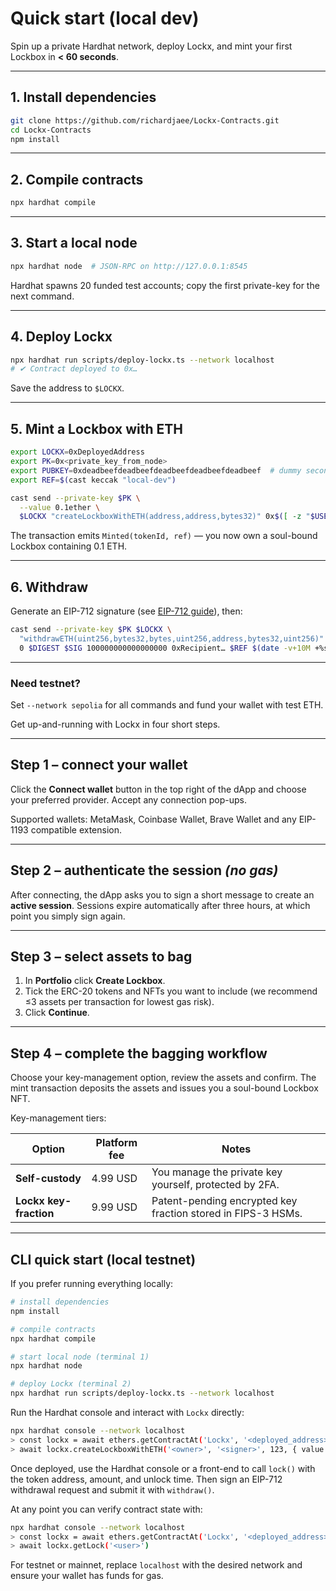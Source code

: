 # Quick start (local dev)

Spin up a private Hardhat network, deploy Lockx, and mint your first Lockbox in **< 60 seconds**.

---

## 1. Install dependencies

```bash
git clone https://github.com/richardjaee/Lockx-Contracts.git
cd Lockx-Contracts
npm install
```

---

## 2. Compile contracts

```bash
npx hardhat compile
```

---

## 3. Start a local node

```bash
npx hardhat node  # JSON-RPC on http://127.0.0.1:8545
```

Hardhat spawns 20 funded test accounts; copy the first private-key for the next command.

---

## 4. Deploy Lockx

```bash
npx hardhat run scripts/deploy-lockx.ts --network localhost
# ✔ Contract deployed to 0x…
```

Save the address to `$LOCKX`.

---

## 5. Mint a Lockbox with ETH

```bash
export LOCKX=0xDeployedAddress
export PK=0x<private_key_from_node>
export PUBKEY=0xdeadbeefdeadbeefdeadbeefdeadbeefdeadbeef  # dummy secondary key
export REF=$(cast keccak "local-dev")

cast send --private-key $PK \
  --value 0.1ether \
  $LOCKX "createLockboxWithETH(address,address,bytes32)" 0x$([ -z "$USER" ] && echo "$(cast wallet address --private-key $PK)" || echo "$(cast wallet address --private-key $PK)") $PUBKEY $REF
```

The transaction emits `Minted(tokenId, ref)` — you now own a soul-bound Lockbox containing 0.1 ETH.

---

## 6. Withdraw

Generate an EIP-712 signature (see [EIP-712 guide](../security-authorization/eip-712.md)), then:

```bash
cast send --private-key $PK $LOCKX \
  "withdrawETH(uint256,bytes32,bytes,uint256,address,bytes32,uint256)" \
  0 $DIGEST $SIG 100000000000000000 0xRecipient… $REF $(date -v+10M +%s)
```

---

### Need testnet?

Set `--network sepolia` for all commands and fund your wallet with test ETH.


Get up-and-running with Lockx in four short steps.

---

## Step 1 – connect your wallet
Click the **Connect wallet** button in the top right of the dApp and choose your preferred provider.  Accept any connection pop-ups.

Supported wallets: MetaMask, Coinbase Wallet, Brave Wallet and any EIP-1193 compatible extension.

---

## Step 2 – authenticate the session *(no gas)*
After connecting, the dApp asks you to sign a short message to create an **active session**.  Sessions expire automatically after three hours, at which point you simply sign again.

---

## Step 3 – select assets to bag
1. In **Portfolio** click **Create Lockbox**.
2. Tick the ERC-20 tokens and NFTs you want to include (we recommend ≤3 assets per transaction for lowest gas risk).
3. Click **Continue**.

---

## Step 4 – complete the bagging workflow
Choose your key-management option, review the assets and confirm.  The mint transaction deposits the assets and issues you a soul-bound Lockbox NFT.

Key-management tiers:

| Option | Platform fee | Notes |
|--------|--------------|-------|
| **Self-custody** | 4.99 USD | You manage the private key yourself, protected by 2FA. |
| **Lockx key-fraction** | 9.99 USD | Patent-pending encrypted key fraction stored in FIPS-3 HSMs. |

---

## CLI quick start (local testnet)
If you prefer running everything locally:

```bash
# install dependencies
npm install

# compile contracts
npx hardhat compile

# start local node (terminal 1)
npx hardhat node

# deploy Lockx (terminal 2)
npx hardhat run scripts/deploy-lockx.ts --network localhost
```

Run the Hardhat console and interact with `Lockx` directly:

```bash
npx hardhat console --network localhost
> const lockx = await ethers.getContractAt('Lockx', '<deployed_address>')
> await lockx.createLockboxWithETH('<owner>', '<signer>', 123, { value: 1e18 })
```

Once deployed, use the Hardhat console or a front-end to call `lock()` with the token address, amount, and unlock time.  Then sign an EIP-712 withdrawal request and submit it with `withdraw()`.

At any point you can verify contract state with:

```bash
npx hardhat console --network localhost
> const lockx = await ethers.getContractAt('Lockx', '<deployed_address>')
> await lockx.getLock('<user>')
```

For testnet or mainnet, replace `localhost` with the desired network and ensure your wallet has funds for gas.
